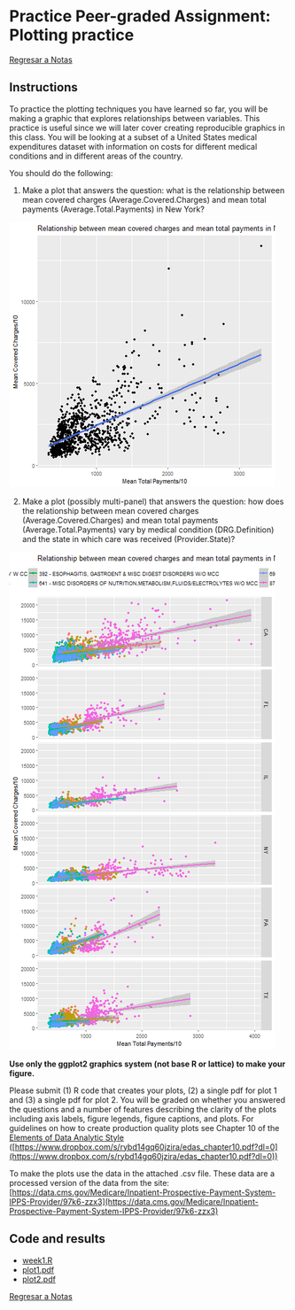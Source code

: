 # Practice Peer-graded Assignment: Plotting practice

[Regresar a Notas](../README.md#semana-1)

## Instructions

To practice the plotting techniques you have learned so far, you will be making a graphic that explores relationships between variables. This practice is useful since we will later cover creating reproducible graphics in this class. You will be looking at a subset of a United States medical expenditures dataset with information on costs for different medical conditions and in different areas of the country.

You should do the following:

1. Make a plot that answers the question: what is the relationship between mean covered charges (Average.Covered.Charges) and mean total payments (Average.Total.Payments) in New York?

![plot1](plot1.png)

2. Make a plot (possibly multi-panel) that answers the question: how does the relationship between mean covered charges (Average.Covered.Charges) and mean total payments (Average.Total.Payments) vary by medical condition (DRG.Definition) and the state in which care was received (Provider.State)?

![plot2](plot2.png)

**Use only the ggplot2 graphics system (not base R or lattice) to make your figure.**

Please submit (1) R code that creates your plots, (2) a single pdf for plot 1 and (3) a single pdf for plot 2. You will be graded on whether you answered the questions and a number of features describing the clarity of the plots including axis labels, figure legends, figure captions, and plots. For guidelines on how to create production quality plots see Chapter 10 of the [Elements of Data Analytic Style](https://leanpub.com/datastyle) ([https://www.dropbox.com/s/rybd14gq60jzira/edas_chapter10.pdf?dl=0](https://www.dropbox.com/s/rybd14gq60jzira/edas_chapter10.pdf?dl=0))

To make the plots use the data in the attached .csv file. These data are a processed version of the data from the site: [https://data.cms.gov/Medicare/Inpatient-Prospective-Payment-System-IPPS-Provider/97k6-zzx3](https://data.cms.gov/Medicare/Inpatient-Prospective-Payment-System-IPPS-Provider/97k6-zzx3)

## Code and results

* [week1.R](week1.R)
* [plot1.pdf](plot1.pdf)
* [plot2.pdf](plot2.pdf)

[Regresar a Notas](../README.md#semana-1)
